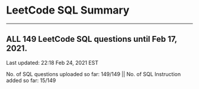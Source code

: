 # LeetCode SQL Summary
------------------------------------------------------------------
ALL 149 LeetCode SQL questions until Feb 17, 2021.
------------------------------------------------------------------------------------------------------------------------------------------------
Last updated: 22:18 Feb 24, 2021 EST

No. of SQL questions uploaded so far: 149/149 || No. of SQL Instruction added so far: 15/149
